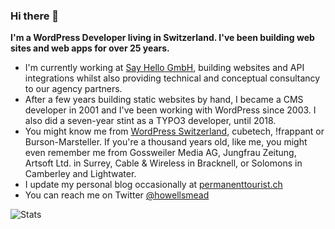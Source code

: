 ### Hi there 👋

**I'm a WordPress Developer living in Switzerland. I've been building web sites and web apps for over 25 years.**

- I'm currently working at [Say Hello GmbH](https://sayhello.ch/), building websites and API integrations whilst also providing technical and conceptual consultancy to our agency partners.
- After a few years building static websites by hand, I became a CMS developer in 2001 and I've been working with WordPress since 2003. I also did a seven-year stint as a TYPO3 developer, until 2018.
- You might know me from [WordPress Switzerland](https://github.com/wpswitzerland), cubetech, !frappant or Burson-Marsteller. If you're a thousand years old, like me, you might even remember me from Gossweiler Media AG, Jungfrau Zeitung, Artsoft Ltd. in Surrey, Cable & Wireless in Bracknell, or Solomons in Camberley and Lightwater.
- I update my personal blog occasionally at [permanenttourist.ch](https://permanenttourist.ch)
- You can reach me on Twitter [@howellsmead](https://twitter.com/howellsmead)

![Stats](https://github-readme-stats.vercel.app/api?username=markhowellsmead&show_icons=true&theme=graywhite)
